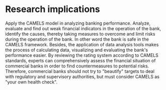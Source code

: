 # Research implications
Apply the CAMELS model in analyzing banking performance. Analyze, evaluate and find out weak financial indicators in the operation of the bank, identify the causes, thereby taking measures to overcome and limit risks during the operation of the bank. In other word the bank is safe in the CAMELS framework.
Besides, the application of data analysis tools makes the process of calculating data, visualizing and evaluating the bank's performance easier.
By reviewing the rating system according to CAMELS standards, experts can comprehensively assess the financial situation of commercial banks in order to find countermeasures to potential risks. Therefore, commercial banks should not try to "beautify" targets to deal with regulatory and supervisory authorities, but must consider CAMELS as "your own health check".
